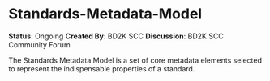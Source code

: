 # Standards-Metadata-Model

**Status**: Ongoing
**Created By**: BD2K SCC 
**Discussion**: BD2K SCC Community Forum

The Standards Metadata Model is a set of core metadata elements selected to represent the indispensable properties of a standard. 
